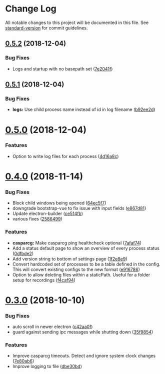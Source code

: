 # Change Log

All notable changes to this project will be documented in this file. See [standard-version](https://github.com/conventional-changelog/standard-version) for commit guidelines.

<a name="0.5.2"></a>
## [0.5.2](https://github.com/nrkno/tv-automation-casparcg-launcher/compare/v0.5.1...v0.5.2) (2018-12-04)


### Bug Fixes

* Logs and startup with no basepath set ([7e2041f](https://github.com/nrkno/tv-automation-casparcg-launcher/commit/7e2041f))



<a name="0.5.1"></a>
## [0.5.1](https://github.com/nrkno/tv-automation-casparcg-launcher/compare/v0.5.0...v0.5.1) (2018-12-04)


### Bug Fixes

* **logs:** Use child process name instead of id in log filename ([b92ee2d](https://github.com/nrkno/tv-automation-casparcg-launcher/commit/b92ee2d))



<a name="0.5.0"></a>
# [0.5.0](https://github.com/nrkno/tv-automation-casparcg-launcher/compare/v0.4.0...v0.5.0) (2018-12-04)


### Features

* Option to write log files for each process ([4d16a8c](https://github.com/nrkno/tv-automation-casparcg-launcher/commit/4d16a8c))



<a name="0.4.0"></a>
# [0.4.0](https://github.com/nrkno/tv-automation-casparcg-launcher/compare/v0.3.0...v0.4.0) (2018-11-14)


### Bug Fixes

* Block child windows being opened ([64ec5f7](https://github.com/nrkno/tv-automation-casparcg-launcher/commit/64ec5f7))
* downgrade bootstrap-vue to fix issue with input fields ([e867d81](https://github.com/nrkno/tv-automation-casparcg-launcher/commit/e867d81))
* Update electron-builder ([ce514fb](https://github.com/nrkno/tv-automation-casparcg-launcher/commit/ce514fb))
* various fixes ([2586499](https://github.com/nrkno/tv-automation-casparcg-launcher/commit/2586499))


### Features

* **casparcg:** Make casparcg ping healthcheck optional ([7afaf74](https://github.com/nrkno/tv-automation-casparcg-launcher/commit/7afaf74))
* Add a status default page to show an overview of every process status ([0dfbde2](https://github.com/nrkno/tv-automation-casparcg-launcher/commit/0dfbde2))
* Add version string to bottom of settings page ([1f2e8e9](https://github.com/nrkno/tv-automation-casparcg-launcher/commit/1f2e8e9))
* Convert hardcoded set of processes to be a table defined in the config. This will convert existing configs to the new format ([e916786](https://github.com/nrkno/tv-automation-casparcg-launcher/commit/e916786))
* Option to allow deleting files within a staticPath. Useful for a folder setup for recordings ([f4caf94](https://github.com/nrkno/tv-automation-casparcg-launcher/commit/f4caf94))



<a name="0.3.0"></a>
# [0.3.0](https://github.com/nrkno/tv-automation-casparcg-launcher/compare/v0.2.0...v0.3.0) (2018-10-10)


### Bug Fixes

* auto scroll in newer electron ([c42aa0f](https://github.com/nrkno/tv-automation-casparcg-launcher/commit/c42aa0f))
* guard against sending ipc messages while shutting down ([35f9854](https://github.com/nrkno/tv-automation-casparcg-launcher/commit/35f9854))


### Features

* Improve casparcg timeouts. Detect and ignore system clock changes ([7e80ab6](https://github.com/nrkno/tv-automation-casparcg-launcher/commit/7e80ab6))
* Improve logging to file ([dbe30bd](https://github.com/nrkno/tv-automation-casparcg-launcher/commit/dbe30bd))
